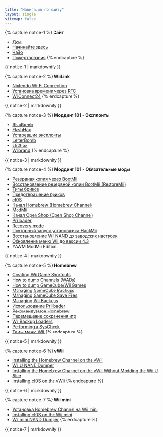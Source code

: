 ```yaml
---
title: "Навигация по сайту"
layout: single
sitemap: false
---
```


{% capture notice-1 %}
**Сайт**
+ [Дом](/)
+ [Начинайте здесь](get-started)
+ [ЧаВо](faq)
+ [Пожертвования](donations)
{% endcapture %}
<div class="notice--info">{{ notice-1 | markdownify }}</div>

{% capture notice-2 %}
**WiiLink**
+ [Nintendo Wi-Fi Connection](wiimmfi)
+ [Установка времени через RTC](wiiconnect24#updating-rtc-clock)
+ [WiiConnect24](wiiconnect24)
{% endcapture %}
<div class="notice--primary">{{ notice-2 | markdownify }}</div>

{% capture notice-3 %}
**Моддинг 101 - Эксплоиты**
+ [BlueBomb](bluebomb)
+ [FlashHax](flashhax)
+ [Устаревшие эксплоиты](legacy-exploits)
+ [LetterBomb](letterbomb)
+ [str2hax](str2hax)
+ [Wilbrand](wilbrand)
{% endcapture %}
<div class="notice--primary">{{ notice-3 | markdownify }}</div>

{% capture notice-4 %}
**Моддинг 101 - Обязательные моды**
+ [Резервная копия через BootMii](bootmii)
+ [Восстановление резервной копии BootMii (RestoreMii)](bootmiirecover)
+ [Типы бриков](bricks)
+ [Предотвращение бриков](bricks#brick-prevention)
+ [cIOS](cios)
+ [Канал Homebrew (Homebrew Channel)](hbc)
+ [ModMii](modmii)
+ [Канал Open Shop (Open Shop Channel)](osc)
+ [Priiloader](priiloader)
+ [Recovery mode](recovery-mode)
+ [Повторный запуск установщика HackMii](hackmii)
+ [Восстановление Wii NAND до заводских настроек](wii-factory-reset)
+ [Обновление меню Wii до версии 4.3](update)
+ YAWM ModMii Edition
<div class="notice--primary">{{ notice-4 | markdownify }}</div>

{% capture notice-5 %}
**Homebrew**
+ [Creating Wii Game Shortcuts](wiigsc)
+ [How to dump Channels (WADs)](dump-wads)
+ [How to dump GameCube/Wii Games](dump-games)
+ [Managing GameCube Backups](gc-backups)
+ [Managing GameCube Save Files](gcsaves)
+ [Managing Wii Backups](wii-backups)
+ [Использование Priiloader](priiloader-usage)
+ [Рекомендуемое Homebrew](recommended-homebrew)
+ [Перемещение сохранения игр](transfer-saves)
+ [Wii Backup Loaders](wii-loaders)
+ [Performing a SysCheck](syscheck)
+ [Темы меню Wii ](themes)
{% endcapture %}
<div class="notice--primary">{{ notice-5 | markdownify }}</div>

{% capture notice-6 %}
**vWii**
+ [Installing the Homebrew Channel on the vWii](vwii-homebrew-channel)
+ [Wii U NAND Dumper](wiiu-nand-dumper)
+ [Installing the Homebrew Channel on the vWii Without Modding the Wii U Side](vwii-homebrew-channel-no-wiiu-mods)
+ [Installing cIOS on the vWii](cios-vwii)
{% endcapture %}
<div class="notice--primary">{{ notice-6 | markdownify }}</div>

{% capture notice-7 %}
**Wii mini**
+ [Установка Homebrew Channel на Wii mini](hbc-mini)
+ [Installing cIOS on the Wii mini](cios-mini)
+ [Wii mini NAND Dumper](wnd-mini)
{% endcapture %}
<div class="notice--primary">{{ notice-7 | markdownify }}</div>
